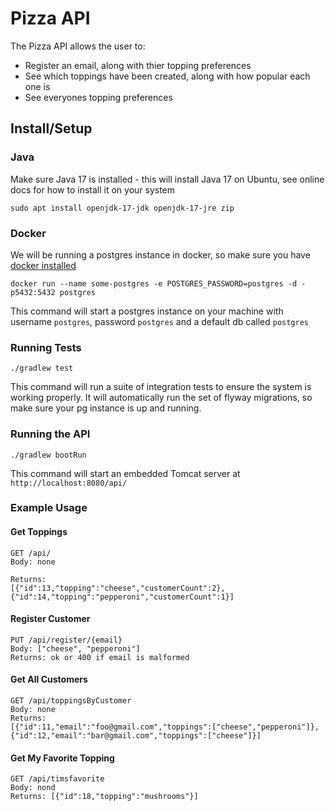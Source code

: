 # Pizza API
The Pizza API allows the user to:
- Register an email, along with thier topping preferences
- See which toppings have been created, along with how popular each one is
- See everyones topping preferences

## Install/Setup

### Java 
Make sure Java 17 is installed - this will install Java 17 on Ubuntu, see online docs
for how to install it on your system
```
sudo apt install openjdk-17-jdk openjdk-17-jre zip
```

### Docker
We will be running a postgres instance in docker, so make sure you have [docker installed](https://docs.docker.com/engine/install/)
```
docker run --name some-postgres -e POSTGRES_PASSWORD=postgres -d -p5432:5432 postgres
```

This command will start a postgres instance on your machine with username `postgres`, password `postgres` and a default db called `postgres`

### Running Tests
```
./gradlew test
```
This command will run a suite of integration tests to ensure the system is working properly. It will automatically run the set of flyway migrations, so make sure your pg instance is up and running.

### Running the API
```
./gradlew bootRun
```
This command will start an embedded Tomcat server at `http://localhost:8080/api/`

### Example Usage
#### Get Toppings
```
GET /api/
Body: none

Returns:
[{"id":13,"topping":"cheese","customerCount":2},{"id":14,"topping":"pepperoni","customerCount":1}]
```

#### Register Customer
```
PUT /api/register/{email}
Body: ["cheese", "pepperoni"]
Returns: ok or 400 if email is malformed
```

#### Get All Customers
```
GET /api/toppingsByCustomer
Body: none
Returns: 
[{"id":11,"email":"foo@gmail.com","toppings":["cheese","pepperoni"]},{"id":12,"email":"bar@gmail.com","toppings":["cheese"]}]
```

#### Get My Favorite Topping
```
GET /api/timsfavorite
Body: nond
Returns: [{"id":18,"topping":"mushrooms"}]
```